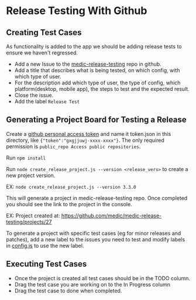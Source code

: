 # Release Testing With Github

## Creating Test Cases

As functionality is added to the app we should be adding release tests to ensure we haven't regressed. 

* Add a new Issue to the [medic-release-testing](https://github.com/medic/medic-release-testing/issues) repo in github. 
* Add a title that describes what is being tested, on which config, with which type of user.
* For the description add which type of user, the type of config, which platform(desktop, mobile app), the steps to test and the expected result. 
* Close the issue. 
* Add the label `Release Test`


## Generating a Project Board for Testing a Release


Create a [github personal access token](https://docs.github.com/en/github/authenticating-to-github/keeping-your-account-and-data-secure/creating-a-personal-access-token) and name it token.json in this directory, like `{"token":"gxgjjuwj-xxxx-xxxx"}`. The only required permission is `public_repo Access public repositories`.

Run `npm install`

Run `node create_release_project.js --version <release_vers>` to create a new project version. 

EX: `node create_release_project.js --version 3.3.0`

This will generate a project in medic-release-testing repo. Once completed you should see the link to the project in the console. 

EX: Project created at: https://github.com/medic/medic-release-testing/projects/27

To generate a project with specific test cases (eg for minor releases and patches), add a new label to the issues you need to test and modify labels in [config.js](https://github.com/medic/medic-release-testing/blob/master/config.js#L36) to use the new label.

## Executing Test Cases

* Once the project is created all test cases should be in the TODO column. 
* Drag the test case you are working on to the In Progress column 
* Drag the test case to done when completed. 
